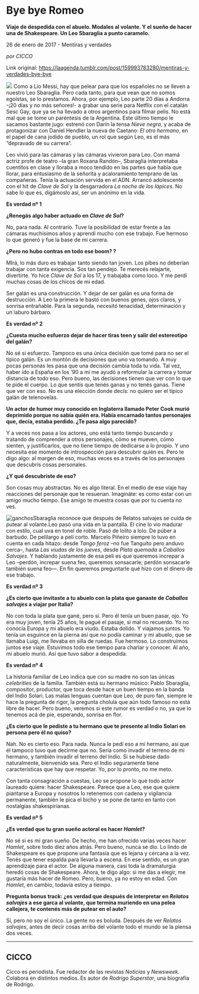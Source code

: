 # Bye bye Romeo

**Viaje de despedida con el abuelo. Modales al volante. Y el sueño de hacer una de Shakespeare. Un Leo Sbaraglia a punto caramelo.**

26 de enero de 2017 - Mentiras y verdades

_por CICCO_

Link original: https://laagenda.tumblr.com/post/159993783280/mentiras-y-verdades-bye-bye

![](https://64.media.tumblr.com/40e8a81b7aa3f5d36c498ab1a0b75bdc/tumblr_inline_pk0l8aAzhC1t6q87u_500.jpg)
Como a Lio Messi, hay que pelear para que los españoles no se lleven a nuestro Leo Sbaraglia. Pero cada tanto, para que vean que no somos egoístas, se lo prestamos. Ahora, por ejemplo, Leo parte 20 días a Andorra -¡20 días y no más señores!- a grabar una serie para Netflix con el catalán Sesc Gay, que ya se ha llevado a otros argentinos para filmar pelis. No está mal que se tome un paréntesis de la Argentina. Este último tiempo le sacamos bastante jugo: estrenó con Darín la tensa *Nieve negra*, y acaba de protagonizar con Daniel Hendler la nueva de Caetano: *El otro hermano*, en el papel de cana jodido de pueblo, un rol que según Leo, es el más “depravado de su carrera”. 

 Leo vivió para las cámaras y las cámaras vivieron para Leo. Con mamá actriz profe de teatro –la gran Roxana Randón–, Sbaraglia interpretaba cuentitos en clase y lloraba a moco tendido en las partes que había que llorar, para entusiasmo de la señorita y acaloramiento temprano de las compañeras. Tenía la actuación servida en el ADN. Arrancó adolescente con el hit de *Clave de Sol* y la desgarradora *La noche de los lápices*. No sabe lo que es, digámoslo así, ser un anónimo en la vida. 

  
**Es verdad nº 1**

**¿Renegás algo haber actuado en *Clave de Sol*?**  

No, para nada. Al contrario. Tuve la posibilidad de estar frente a las cámaras muchísimos años y aprendí mucho con ese trabajo. Fue hermoso lo que generó y fue la base de mi carrera. 

**¿Pero no hubo contras en todo ese boom? ?**  

MIrá, lo más duro es trabajar tanto siendo tan joven. Los pibes no deberían trabajar con tanta exigencia. Sos tan pendejo. Te merecés relajarte, divertirte. Yo hice *Clave de Sol* a los 17, y trabajaba como loco. Y me perdí muchas cosas de los chicos de mi edad. 

  
Ser galán es una construcción. Y dejar de ser galán es una forma de destrucción. A Leo la primera le bastó con buenos genes, ojos claros, y sonrisa entrañable. Para la segunda, necesitó tenacidad, determinación y un laburo bárbaro. 

  
**Es verdad nº 2**

**¿Cuesta mucho esfuerzo dejar de hacer tiras teen y salir del estereotipo del galán?**   

No sé si esfuerzo. Tampoco es una única decisión que tomé para no ser el típico galán. Es un montón de decisiones que uno va tomando. A muy pocas personas les pasa que una decisión cambia toda tu vida. Tal vez, haber ido a España en los ’90 a mí me ayudó a reformular la carrera y tomar distancia de todo eso. Pero bueno, las decisiones tienen que ver con lo que te pide el cuerpo. Lo que sentís que tenés ganas y no tenés ganas. Tiene que ver con eso. No es una elección donde decís: no quiero ser el típico galán de telenovelas.

**Un actor de humor muy conocido en Inglaterra llamado Peter Cook murió deprimido porque no sabía quién era. Había encarnado tantos personajes que, decía, estaba perdido. ¿Te pasa algo parecido?**   

Y a veces nos pasa a los actores, uno está tanto tiempo buscando y tratando de comprender a otros personajes, cómo se mueven, cómo sienten, y justificarlos, que no tiene tiempo de dedicarse a lo propio. Y uno necesita ese momento de introspección para descubrir quién es. Pero te digo algo: al margen de eso, muchas veces es a través de los personajes que descubrís cosas personales.

**¿Y qué descubriste de eso?**   

Son cosas muy abstractas. No es algo literal. En el medio de ese viaje hay reacciones del personaje que te resuenan. Imagináte: es como estar con un amigo mucho tiempo. Ese amigo te muestra cosas que por tu cuenta no ves.

  
![ganchos](https://64.media.tumblr.com/40e8a81b7aa3f5d36c498ab1a0b75bdc/tumblr_inline_pk0l8aAzhC1t6q87u_500.jpg)Sbaraglia reconoce que después de Relatos salvajes se cuida de putear al volante.Leo pasó una vida en la pantalla. El cine lo vio madurar con estilo, cual uva en tonel de roble. Pasó de lolito a lolo. De púber a barbudo. De pelilargo a peli corto. Marcelo Piñeiro siempre lo tuvo en cuenta en cada hitazo: desde *Tango feroz* –no fue Tanguito pero anduvo cerca–, hasta *Las viudas de los jueves*, desde  *Plata quemada* a *Caballos Salvajes*. Y hablando justamente de esa peli es que queremos increpar a Leo –perdón, increpar suena feo, queremos sonsacarle; perdón sonsacarle también suena feo––. En fin queremos preguntarle qué hizo con el dinero de ese trabajo.

  
**Es verdad nº 3**

**¿Es cierto que invitaste a tu abuelo con la plata que ganaste de  *Caballos salvajes* a viajar por Italia?**   

No con toda la plata que gané, pero sí. Pero él tenía un buen pasar, ojo. Yo era muy joven, tenía 25 años, le pagué el pasaje, si mal no recuerdo. Yo no conocía Europa y mi abuelo era viudo. Estaba dolido. Y viajamos juntos. Yo tenía un esguince en la pierna así que no podía caminar y mi abuelo, que se llamaba Luigi, me llevaba en silla de ruedas. Fue hermoso. Lo construimos juntos ese viaje. Estuvimos todo ese tiempo para charlar y conocer. Al año, mi abuelo murió. Así que tuvo sabor a despedida.

  
**Es verdad nº 4**

La historia familiar de Leo indica que con su madre no son las únicas *celebrities* de la familia. También está su hermano músico: Pablo Sbaraglia, compositor, productor, que toca desde hace un buen tiempo en la banda del Indio Solari. Las malas lenguas cuentan que Leo, de puro fan, siempre le hace la pregunta de rigor, la pregunta cholula que aún todo famoso no está libre de hacer. Pero bueno, veremos si este rumor es verdad o no, ya que lo tenemos acá de pie, esperando, sonrisa en flor.

**¿Es cierto que le pediste a tu hermano que te presente al Indio Solari en persona pero él no quiso?**   

Nah. No es cierto eso. Para nada. Nunca le pedí eso a mi hermano, así que él tampoco tuvo que decirme que no. Sería como invadir el terreno de mi hermano, y también invadir el terreno del Indio. Si se hubiese dado naturalmente, bienvenido sea. Pero el Indio seguramente tiene características que hay que respetar. Yo, por lo pronto, no me meto.

Con tanta consagración a cuestas, Leo se propone lo que todo actor laureado quiere: hacer Shakespeare. Parece que a Leo, ese que quiere piantarse a Europa y nosotros lo retenemos con cadena y vigilancia permanente, también le pica el bicho y se pone de tanto en tanto con nostalgias shakespirianas.

  
**Es verdad nº 5**

**¿Es verdad que tu gran sueño actoral es hacer *Hamlet*?**   

No sé si es mi gran sueño. De hecho, me han ofrecido varias veces hacer *Hamlet*, sobre todo diez años atrás. Pero bueno, nunca se dio. Lo lindo de Shakespeare es que propone una fantasía que es lejana y cercana a la vez. Tenés que tener espalda para llevarla a escena. En ese sentido, es un gran aprendizaje para el actor. De alguna manera, casi toda la dramaturgia heredó cosas de Shakespeare. Ahora, te digo algo: si me das a elegir, me gustaría más hacer de Romeo. Pero, bueno, ya no estoy en edad. Con *Hamlet*, en cambio, todavía estoy a tiempo.

**Pregunta bonus track: ¿es verdad que después de interpretar en *Relatos salvajes* a ese garca al volante, que termina muriendo en una pelea callejera, te contenés más de putear en el auto?**   

Sí, pero no soy el único. La gente no es boluda. Después de ver *Relatos salvajes*, antes de decir cosas arriba del volante todo el mundo se la piensa dos veces.

  




---

 CICCO
------

 Cicco es periodista. Fue redactor de las revistas *Noticias* y *Newsweek*. Colabora en distintos medios. Es autor de *Rodrigo Superstar*, una biografía de Rodrigo. 

